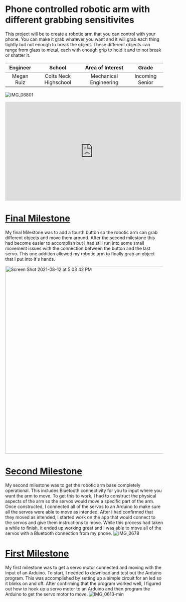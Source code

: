 ﻿# Phone controlled robotic arm with different grabbing sensitivites
This project will be to create a robotic arm that you can control with your phone. You can make it grab whatever you want and it will grab each thing tightly but not enough to break the object. These different objects can range from glass to metal, each with enough grip to hold it and to not break or shatter it. 

| **Engineer** | **School** | **Area of Interest** | **Grade** |
|:--:|:--:|:--:|:--:|
| Megan Ruiz | Colts Neck Highschool | Mechanical Engineering | Incoming Senior

![IMG_06801](https://user-images.githubusercontent.com/88210385/129093337-8092dc5e-561d-4e04-b0de-91afa7883abb.jpg)

<iframe width="560" height="315" src="https://www.youtube.com/embed/Hdhjf9I3KTg" title="YouTube video player" frameborder="0" allow="accelerometer; autoplay; clipboard-write; encrypted-media; gyroscope; picture-in-picture" allowfullscreen></iframe>

# [Final Milestone](https://youtu.be/YtiLdIFj_-4)

My final Milestone was to add a fourth button so the robotic arm can grab different objects and move them around. After the second milestone this had become easier to accomplish but I had still run into some small movement issues with the connection between the button and the last servo. This one addition allowed my robotic arm to finally grab an object that I put into it's hands. 

<img width="597" alt="Screen Shot 2021-08-12 at 5 03 42 PM" src="https://user-images.githubusercontent.com/88210385/129269594-ae545ca7-2b3c-46fd-aef3-ffb84002a641.png">

# [Second Milestone](https://youtu.be/sN2iNDrJfi4)

My second milestone was to get the robotic arm base completely operational. This includes Bluetooth connectivity for you to input where you want the arm to move. To get this to work, I had to construct the physical aspects of the arm so the servos would move a specific part of the arm. Once constructed, I connected all of the servos to an Arduino to make sure all the servos were able to move as intended. After I had confirmed that they moved as intended, I started work on the app that would connect to the servos and give them instructions to move. While this process had taken a while to finish, it ended up working great and I was able to move all of the servos with a Bluetooth connection from my phone.
![IMG_0678](https://user-images.githubusercontent.com/88210385/129072345-78cf4ad8-d7e1-463e-9453-f51ff2caac66.jpg)

# [First Milestone](https://youtu.be/TmVGl0yPiXY "First Milestone")

My first milestone was to get a servo motor connected and moving with the input of an Arduino. To start, I needed to download and test out the Arduino program. This was accomplished by setting up a simple circuit for an led so it blinks on and off. After confirming that the program worked well, I figured out how to hook up a servo motor to an Arduino and then program the Arduino to get the servo motor to move.
![IMG_0613-min](https://user-images.githubusercontent.com/88210385/127806258-513bef47-7273-4784-b655-fa580d0b1a04.png)
[![]()]()
